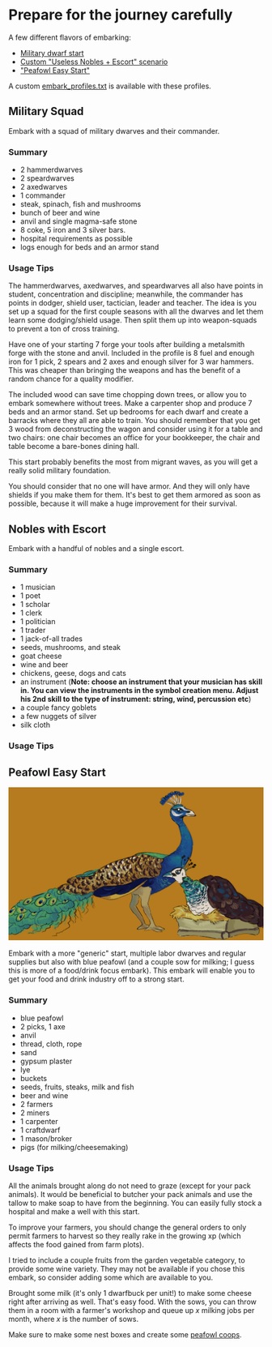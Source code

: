 # Prepare for the journey carefully
A few different flavors of embarking:

- [Military dwarf start](#military-squad)
- [Custom "Useless Nobles + Escort" scenario](#nobles-with-escort)
- ["Peafowl Easy Start"](#peafowl-easy-start)

A custom [embark_profiles.txt](peafowl_profiles.txt) is available with these profiles.

## Military Squad
Embark with a squad of military dwarves and their commander. 

### Summary

- 2 hammerdwarves
- 2 speardwarves 
- 2 axedwarves
- 1 commander
- steak, spinach, fish and mushrooms
- bunch of beer and wine
- anvil and single magma-safe stone
- 8 coke, 5 iron and 3 silver bars.
- hospital requirements as possible
- logs enough for beds and an armor stand

### Usage Tips

The hammerdwarves, axedwarves, and speardwarves all also have points in student, concentration and discipline; meanwhile, the commander has points in dodger, shield user, tactician, leader and teacher. The idea is you set up a squad for the first couple seasons with all the dwarves and let them learn some dodging/shield usage. Then split them up into weapon-squads to prevent a ton of cross training.

Have one of your starting 7 forge your tools after building a metalsmith forge with the stone and anvil. Included in the profile is 8 fuel and enough iron for 1 pick, 2 spears and 2 axes and enough silver for 3 war hammers. This was cheaper than bringing the weapons and has the benefit of a random chance for a quality modifier.

The included wood can save time chopping down trees, or allow you to embark somewhere without trees. Make a carpenter shop and produce 7 beds and an armor stand. Set up bedrooms for each dwarf and create a barracks where they all are able to train. You should remember that you get 3 wood from deconstructing the wagon and consider using it for a table and two chairs: one chair becomes an office for your bookkeeper, the chair and table become a bare-bones dining hall.

This start probably benefits the most from migrant waves, as you will get a really solid military foundation. 

You should consider that no one will have armor. And they will only have shields if you make them for them. It's best to get them armored as soon as possible, because it will make a huge improvement for their survival.

## Nobles with Escort
Embark with a handful of nobles and a single escort.

### Summary

- 1 musician
- 1 poet
- 1 scholar
- 1 clerk
- 1 politician
- 1 trader
- 1 jack-of-all trades
- seeds, mushrooms, and steak
- goat cheese
- wine and beer
- chickens, geese, dogs and cats
- an instrument (**Note: choose an instrument that your musician has skill in. You can view the instruments in the symbol creation menu. Adjust his 2nd skill to the type of instrument: string, wind, percussion etc**)
- a couple fancy goblets
- a few nuggets of silver
- silk cloth

### Usage Tips

## Peafowl Easy Start

![This is a drawing by Pythania of a blue peacock and blue peahen and a nestbox. The blue peahen is sitting on the nestbox.](img/peafowl.png)

Embark with a more "generic" start, multiple labor dwarves and regular supplies but also with blue peafowl (and a couple sow for milking; I guess this is more of a food/drink focus embark). This embark will enable you to get your food and drink industry off to a strong start.

### Summary

- blue peafowl
- 2 picks, 1 axe
- anvil
- thread, cloth, rope
- sand
- gypsum plaster
- lye
- buckets
- seeds, fruits, steaks, milk and fish
- beer and wine
- 2 farmers
- 2 miners
- 1 carpenter
- 1 craftdwarf
- 1 mason/broker
- pigs (for milking/cheesemaking)

### Usage Tips

All the animals brought along do not need to graze (except for your pack animals). It would be beneficial to butcher your pack animals and use the tallow to make soap to have from the beginning. You can easily fully stock a hospital and make a well with this start.

To improve your farmers, you should change the general orders to only permit farmers to harvest so they really rake in the growing xp (which affects the food gained from farm plots).

I tried to include a couple fruits from the garden vegetable category, to provide some wine variety. They may not be available if you chose this embark, so consider adding some which are available to you.

Brought some milk (it's only 1 dwarfbuck per unit!) to make some cheese right after arriving as well. That's easy food. With the sows, you can throw them in a room with a farmer's workshop and queue up *x* milking jobs per month, where *x* is the number of sows.

Make sure to make some nest boxes and create some [peafowl coops](poultry-housing.md).
